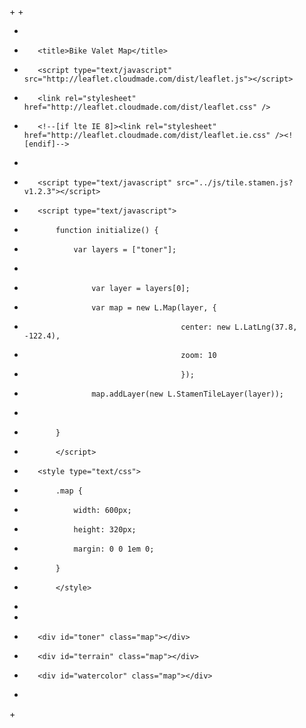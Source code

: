+<!DOCTYPE html>
+<html>
+    <head>
+        <title>Bike Valet Map</title>
+        <script type="text/javascript" src="http://leaflet.cloudmade.com/dist/leaflet.js"></script>
+        <link rel="stylesheet" href="http://leaflet.cloudmade.com/dist/leaflet.css" />
+        <!--[if lte IE 8]><link rel="stylesheet" href="http://leaflet.cloudmade.com/dist/leaflet.ie.css" /><![endif]-->
+        
+        <script type="text/javascript" src="../js/tile.stamen.js?v1.2.3"></script>
+        <script type="text/javascript">
+            function initialize() {
+                var layers = ["toner"];
+              
+                    var layer = layers[0];
+                    var map = new L.Map(layer, {
+                                        center: new L.LatLng(37.8, -122.4),
+                                        zoom: 10
+                                        });
+                    map.addLayer(new L.StamenTileLayer(layer));
+                
+            }
+            </script>
+        <style type="text/css">
+            .map {
+                width: 600px;
+                height: 320px;
+                margin: 0 0 1em 0;
+            }
+            </style>
+    </head>
+    <body onload="initialize()">
+        <div id="toner" class="map"></div>
+        <div id="terrain" class="map"></div>
+        <div id="watercolor" class="map"></div>
+    </body>
+</html>
